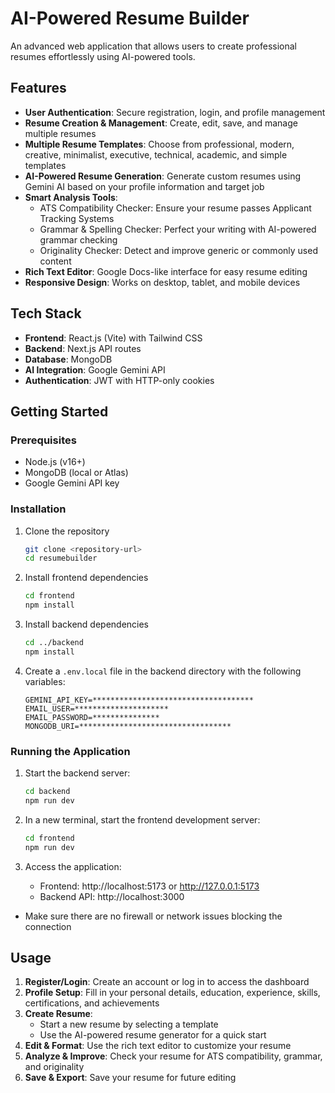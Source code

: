 # AI-Powered Resume Builder

An advanced web application that allows users to create professional resumes effortlessly using AI-powered tools.

## Features

- **User Authentication**: Secure registration, login, and profile management
- **Resume Creation & Management**: Create, edit, save, and manage multiple resumes
- **Multiple Resume Templates**: Choose from professional, modern, creative, minimalist, executive, technical, academic, and simple templates
- **AI-Powered Resume Generation**: Generate custom resumes using Gemini AI based on your profile information and target job
- **Smart Analysis Tools**:
  - ATS Compatibility Checker: Ensure your resume passes Applicant Tracking Systems
  - Grammar & Spelling Checker: Perfect your writing with AI-powered grammar checking
  - Originality Checker: Detect and improve generic or commonly used content
- **Rich Text Editor**: Google Docs-like interface for easy resume editing
- **Responsive Design**: Works on desktop, tablet, and mobile devices

## Tech Stack

- **Frontend**: React.js (Vite) with Tailwind CSS
- **Backend**: Next.js API routes
- **Database**: MongoDB
- **AI Integration**: Google Gemini API
- **Authentication**: JWT with HTTP-only cookies

## Getting Started

### Prerequisites

- Node.js (v16+)
- MongoDB (local or Atlas)
- Google Gemini API key

### Installation

1. Clone the repository
   ```bash
   git clone <repository-url>
   cd resumebuilder
   ```

2. Install frontend dependencies
   ```bash
   cd frontend
   npm install
   ```

3. Install backend dependencies
   ```bash
   cd ../backend
   npm install
   ```

4. Create a `.env.local` file in the backend directory with the following variables:
   ```
   GEMINI_API_KEY=************************************
   EMAIL_USER=*********************
   EMAIL_PASSWORD=***************
   MONGODB_URI=**********************************

   ```

### Running the Application

1. Start the backend server:
   ```bash
   cd backend
   npm run dev
   ```

2. In a new terminal, start the frontend development server:
   ```bash
   cd frontend
   npm run dev
   ```

3. Access the application:
   - Frontend: http://localhost:5173 or http://127.0.0.1:5173
   - Backend API: http://localhost:3000


- Make sure there are no firewall or network issues blocking the connection

## Usage

1. **Register/Login**: Create an account or log in to access the dashboard
2. **Profile Setup**: Fill in your personal details, education, experience, skills, certifications, and achievements
3. **Create Resume**: 
   - Start a new resume by selecting a template
   - Use the AI-powered resume generator for a quick start
4. **Edit & Format**: Use the rich text editor to customize your resume
5. **Analyze & Improve**: Check your resume for ATS compatibility, grammar, and originality
6. **Save & Export**: Save your resume for future editing



